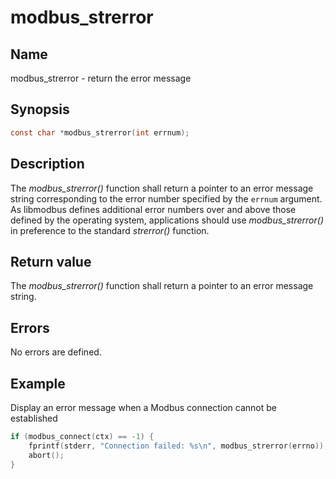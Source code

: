 # modbus_strerror

## Name

modbus_strerror - return the error message

## Synopsis

```c
const char *modbus_strerror(int errnum);
```

## Description

The *modbus_strerror()* function shall return a pointer to an error message
string corresponding to the error number specified by the `errnum` argument. As
libmodbus defines additional error numbers over and above those defined by the
operating system, applications should use *modbus_strerror()* in preference to
the standard *strerror()* function.

## Return value

The *modbus_strerror()* function shall return a pointer to an error message
string.

## Errors

No errors are defined.

## Example

Display an error message when a Modbus connection cannot be established

```c
if (modbus_connect(ctx) == -1) {
    fprintf(stderr, "Connection failed: %s\n", modbus_strerror(errno));
    abort();
}
```
